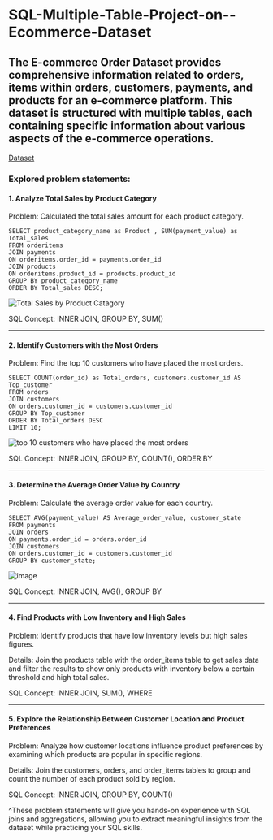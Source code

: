 # SQL-Multiple-Table-Project-on--Ecommerce-Dataset

## The E-commerce Order Dataset provides comprehensive information related to orders, items within orders, customers, payments, and products for an e-commerce platform. This dataset is structured with multiple tables, each containing specific information about various aspects of the e-commerce operations.
[Dataset](https://www.kaggle.com/datasets/bytadit/ecommerce-order-dataset)

### Explored problem statements:

#### 1. Analyze Total Sales by Product Category



Problem: Calculated the total sales amount for each product category.

```
SELECT product_category_name as Product , SUM(payment_value) as Total_sales
FROM orderitems
JOIN payments 
ON orderitems.order_id = payments.order_id
JOIN products 
ON orderitems.product_id = products.product_id
GROUP BY product_category_name
ORDER BY Total_sales DESC;
```

![Total Sales by Product Catagory](https://github.com/user-attachments/assets/3c505374-283c-4f7d-95a5-220117b62fc2)


SQL Concept: INNER JOIN, GROUP BY, SUM()

---

#### 2. Identify Customers with the Most Orders



Problem: Find the top 10 customers who have placed the most orders.

```
SELECT COUNT(order_id) as Total_orders, customers.customer_id AS Top_customer
FROM orders
JOIN customers 
ON orders.customer_id = customers.customer_id
GROUP BY Top_customer
ORDER BY Total_orders DESC
LIMIT 10;
```
![top 10 customers who have placed the most orders](https://github.com/user-attachments/assets/c2d6f829-3492-4c64-a3fa-720d0a13be43)


SQL Concept: INNER JOIN, GROUP BY, COUNT(), ORDER BY

---

#### 3. Determine the Average Order Value by Country



Problem: Calculate the average order value for each country.

```
SELECT AVG(payment_value) AS Average_order_value, customer_state
FROM payments
JOIN orders
ON payments.order_id = orders.order_id
JOIN customers
ON orders.customer_id = customers.customer_id
GROUP BY customer_state;
```

![image](https://github.com/user-attachments/assets/5a3a37ee-41a8-45aa-af13-8c67d773653f)


SQL Concept: INNER JOIN, AVG(), GROUP BY

---

#### 4. Find Products with Low Inventory and High Sales



Problem: Identify products that have low inventory levels but high sales figures.

Details: Join the products table with the order_items table to get sales data and filter the results to show only products with inventory below a certain threshold and high total sales.

SQL Concept: INNER JOIN, SUM(), WHERE

---

#### 5. Explore the Relationship Between Customer Location and Product Preferences



Problem: Analyze how customer locations influence product preferences by examining which products are popular in specific regions.

Details: Join the customers, orders, and order_items tables to group and count the number of each product sold by region.

SQL Concept: INNER JOIN, GROUP BY, COUNT()

^These problem statements will give you hands-on experience with SQL joins and aggregations, allowing you to extract meaningful insights from the dataset while practicing your SQL skills.
